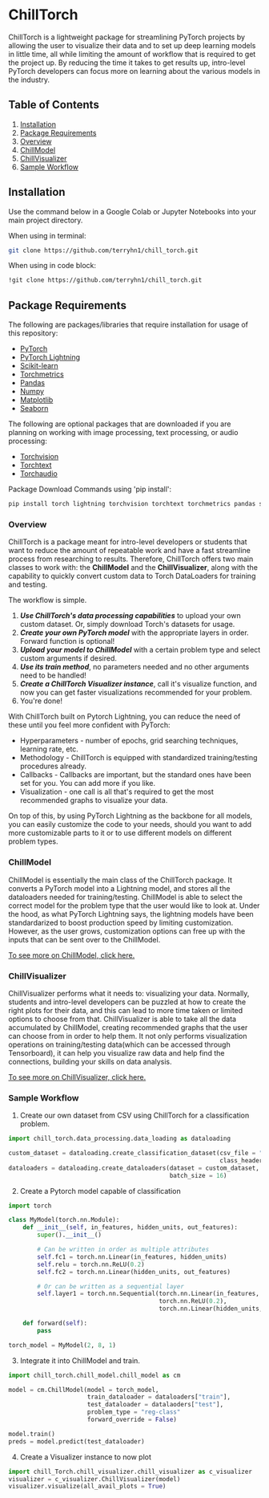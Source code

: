 # ChillTorch
ChillTorch is a lightweight package for streamlining PyTorch projects by
allowing the user to visualize their data and to set up deep learning models in little time,
all while limiting the amount of workflow that is required to get the project up. By reducing
the time it takes to get results up, intro-level PyTorch developers can focus more on
learning about the various models in the industry.

## Table of Contents
1. [Installation](https://github.com/terryhn1/chill_torch#installation)
2. [Package Requirements](https://github.com/terryhn1/chill_torch#package-requirements)
3. [Overview](https://github.com/terryhn1/chill_torch#overview)
4. [ChillModel](https://github.com/terryhn1/chill_torch#chillmodel)
5. [ChillVisualizer](https://github.com/terryhn1/chill_torch#chillvisualizer)
6. [Sample Workflow](https://github.com/terryhn1/chill_torch#sample-workflow)

## Installation
Use the command below in a Google Colab or Jupyter Notebooks into your main project directory.

When using in terminal:
```bash
git clone https://github.com/terryhn1/chill_torch.git
```

When using in code block:
```bash
!git clone https://github.com/terryhn1/chill_torch.git
```

## Package Requirements
The following are packages/libraries that require installation for usage of this repository:
* [PyTorch](https://pytorch.org/)
* [PyTorch Lightning](https://lightning.ai/docs/pytorch/stable/)
* [Scikit-learn](https://scikit-learn.org/stable/)
* [Torchmetrics](https://torchmetrics.readthedocs.io/en/stable/)
* [Pandas](https://pandas.pydata.org/)
* [Numpy](https://numpy.org/)
* [Matplotlib](https://matplotlib.org/)
* [Seaborn](https://seaborn.pydata.org/)

The following are optional packages that are downloaded if you are planning on working with image processing, text processing, or audio processing:
* [Torchvision](https://pytorch.org/vision/stable/index.html)
* [Torchtext](https://pytorch.org/text/stable/index.html)
* [Torchaudio](https://pytorch.org/audio/stable/index.html)

Package Download Commands using 'pip install':
```bash
pip install torch lightning torchvision torchtext torchmetrics pandas scikit-learn matplotlib seaborn numpy 
```

### Overview
ChillTorch is a package meant for intro-level developers or students that want to reduce
the amount of repeatable work and have a fast streamline process from researching to results.
Therefore, ChillTorch offers two main classes to work with: the **ChillModel** and the **ChillVisualizer**,
along with the capability to quickly convert custom data to Torch DataLoaders for training and testing.

The workflow is simple.
1. ***Use ChillTorch's data processing capabilities*** to upload your own custom dataset. Or, simply download Torch's datasets for usage.
2. ***Create your own PyTorch model*** with the appropriate layers in order. Forward function is optional!
3. ***Upload your model to ChillModel*** with a certain problem type and select custom arguments if desired.
4. ***Use its train method***, no parameters needed and no other arguments need to be handled!
5. ***Create a ChillTorch Visualizer instance***, call it's visualize function, and now you can get faster visualizations recommended for your problem.
6. You're done!

With ChillTorch built on Pytorch Lightning, you can reduce the need of these until you feel more confident with PyTorch:
* Hyperparameters - number of epochs, grid searching techniques, learning rate, etc.
* Methodology - ChillTorch is equipped with standardized training/testing procedures already.
* Callbacks - Callbacks are important, but the standard ones have been set for you. You can add more if you like.
* Visualization - one call is all that's required to get the most recommended graphs to visualize your data.

On top of this, by using PyTorch Lightning as the backbone for all models, you can easily customize the code to your needs,
should you want to add more customizable parts to it or to use different models on different problem types.

### ChillModel
ChillModel is essentially the main class of the ChillTorch package. It converts a PyTorch model into a
Lightning model, and stores all the dataloaders needed for training/testing. ChillModel is able to select the
correct model for the problem type that the user would like to look at. Under the hood, as what PyTorch Lightning says,
the lightning models have been standardarized to boost production speed by limiting customization. However, as the user grows,
customization options can free up with the inputs that can be sent over to the ChillModel.

[To see more on ChillModel, click here.](https://github.com/terryhn1/chill_torch/tree/master/chill_model)

### ChillVisualizer
ChillVisualizer performs what it needs to: visualizing your data. Normally, students and intro-level developers
can be puzzled at how to create the right plots for their data, and this can lead to more time taken or limited
options to choose from that. ChillVisualizer is able to take all the data accumulated by ChillModel, creating
recommended graphs that the user can choose from in order to help them. It not only performs visualization operations
on training/testing data(which can be accessed through Tensorboard), it can help you visualize raw data and help
find the connections, building your skills on data analysis.

[To see more on ChillVisualizer, click here.](https://github.com/terryhn1/chill_torch/tree/master/chill_visualizer)

### Sample Workflow

1. Create our own dataset from CSV using ChillTorch for a classification problem.
```python
import chill_torch.data_processing.data_loading as dataloading

custom_dataset = dataloading.create_classification_dataset(csv_file = "foo.csv",
                                                           class_header = "score")
dataloaders = dataloading.create_dataloaders(dataset = custom_dataset,
                                             batch_size = 16)
```

2. Create a Pytorch model capable of classification
```python
import torch

class MyModel(torch.nn.Module):
    def __init__(self, in_features, hidden_units, out_features):
        super().__init__()

        # Can be written in order as multiple attributes
        self.fc1 = torch.nn.Linear(in_features, hidden_units)
        self.relu = torch.nn.ReLU(0.2)
        self.fc2 = torch.nn.Linear(hidden_units, out_features)

        # Or can be written as a sequential layer
        self.layer1 = torch.nn.Sequential(torch.nn.Linear(in_features, hidden_units),
                                          torch.nn.ReLU(0.2),
                                          torch.nn.Linear(hidden_units, out_features))

    def forward(self):
        pass

torch_model = MyModel(2, 8, 1)
```

3. Integrate it into ChillModel and train.
```python
import chill_torch.chill_model.chill_model as cm

model = cm.ChillModel(model = torch_model,
                      train_dataloader = dataloaders["train"],
                      test_dataloader = datalaoders["test"],
                      problem_type = "reg-class"
                      forward_override = False)

model.train()
preds = model.predict(test_dataloader)
```

4. Create a Visualizer instance to now plot
```python
import chill_Torch.chill_visualizer.chill_visualizer as c_visualizer
visualizer = c_visualizer.ChillVisualizer(model)
visualizer.visualize(all_avail_plots = True)
```